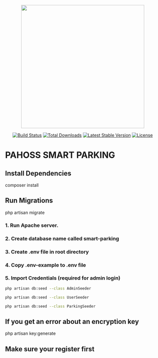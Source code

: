 <p align="center"><a href="https://laravel.com" target="_blank"><img src="https://raw.githubusercontent.com/laravel/art/master/logo-lockup/5%20SVG/2%20CMYK/1%20Full%20Color/laravel-logolockup-cmyk-red.svg" width="400"></a></p>

<p align="center">
<a href="https://travis-ci.org/laravel/framework"><img src="https://travis-ci.org/laravel/framework.svg" alt="Build Status"></a>
<a href="https://packagist.org/packages/laravel/framework"><img src="https://img.shields.io/packagist/dt/laravel/framework" alt="Total Downloads"></a>
<a href="https://packagist.org/packages/laravel/framework"><img src="https://img.shields.io/packagist/v/laravel/framework" alt="Latest Stable Version"></a>
<a href="https://packagist.org/packages/laravel/framework"><img src="https://img.shields.io/packagist/l/laravel/framework" alt="License"></a>
</p>

# PAHOSS SMART PARKING

## Install Dependencies
composer install

## Run Migrations
php artisan migrate

### 1. Run Apache server. 
### 2. Create database name called smart-parking
### 3. Create .env file in root directory
### 4. Copy .env-example to .env file
### 5. Import Credentials (required for admin login)

```bash
php artisan db:seed --class AdminSeeder
```
```bash
php artisan db:seed --class UserSeeder
```
```bash
php artisan db:seed --class ParkingSeeder
```

## If you get an error about an encryption key
php artisan key:generate

## Make sure your register first



